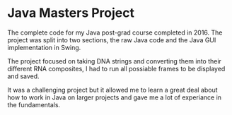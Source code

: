 # Java Masters Project

The complete code for my Java post-grad course completed in 2016. The project was split into two sections, the raw Java code and the
Java GUI implementation in Swing. 

The project focused on taking DNA strings and converting them into their different RNA composites, I had to run all possiable frames 
to be displayed and saved. 

It was a challenging project but it allowed me to learn a great deal about how to work in Java on larger projects and gave me a lot 
of experiance in the fundamentals.
